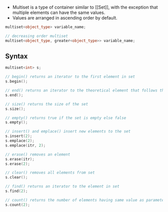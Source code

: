 - Multiset is a type of container similar to [[Set]], with the exception that multiple elements can have the same values.
- Values are arranged in ascending order by default.
```cpp
multiset<object_type> variable_name;

// decreasing order multiset
multiset<object_type, greater<object_type>> variable_name;
```
## Syntax
```cpp
multiset<int> s;

// begin() returns an iterator to the first element in set
s.begin();

// end() returns an iterator to the theoretical element that follows the last element in the multiset
s.end();

// size() returns the size of the set
s.size();

// empty() returns true if the set is empty else false
s.empty();

// insert() and emplace() insert new elements to the set
s.insert(2);
s.emplace(2);
s.emplace(itr, 2);

// erase() removes an element
s.erase(itr);
s.erase(2);

// clear() removes all elements from set
s.clear();

// find() returns an iterator to the element in set
s.find(2);

// count() returns the number of elements having same value as parameter
s.count(2);
```